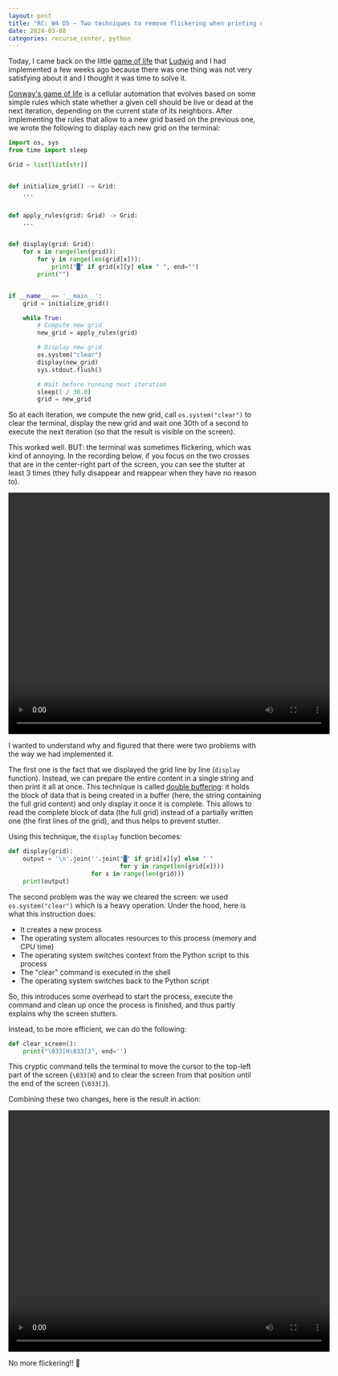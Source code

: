 ```yaml
---
layout: post
title: "RC: W4 D5 — Two techniques to remove flickering when printing on the terminal"
date: 2024-03-08
categories: recurse_center, python
---
```


Today, I came back on the little [game of life](https://github.com/MaudGautier/game-of-life-one-hour)
that [Ludwig](https://github.com/ludwigschubert) and I had implemented a few weeks ago because there was one thing was
not very satisfying about it and I thought it was time to solve it.

[Conway's game of life](https://en.wikipedia.org/wiki/Conway%27s_Game_of_Life) is a cellular automation that evolves
based on some simple rules which state whether a given cell should be live or dead at the next iteration, depending on
the current state of its neighbors.
After implementing the rules that allow to a new grid based on the previous one, we wrote the following to display each
new grid on the terminal:

```python
import os, sys
from time import sleep

Grid = list[list[str]]


def initialize_grid() -> Grid:
    ...


def apply_rules(grid: Grid) -> Grid:
    ...


def display(grid: Grid):
    for x in range(len(grid)):
        for y in range(len(grid[x])):
            print("█" if grid[x][y] else " ", end="")
        print("")


if __name__ == '__main__':
    grid = initialize_grid()

    while True:
        # Compute new grid
        new_grid = apply_rules(grid)

        # Display new grid
        os.system("clear")
        display(new_grid)
        sys.stdout.flush()

        # Wait before running next iteration
        sleep(1 / 30.0)
        grid = new_grid
```

So at each iteration, we compute the new grid, call `os.system("clear")` to clear the terminal, display the new grid and
wait one 30th of a second to execute the next iteration (so that the result is visible on the screen).

This worked well. BUT: the terminal was sometimes flickering, which was kind of annoying.
In the recording below, if you focus on the two crosses that are in the center-right part of the screen, you can see the
stutter at least 3 times (they fully disappear and reappear when they have no reason to).

<video width="640" height="480" controls>
  <source src="/assets/posts/2024-03-08-RC-W04-D5/with_flickering_final.mov" type="video/mp4">
  Your browser does not support the video tag.
</video>

I wanted to understand why and figured that there were two problems with the way we had implemented it.

The first one is the fact that we displayed the grid line by line (`display` function).
Instead, we can prepare the entire content in a single string and then print it all at once.
This technique is called [double buffering](https://en.wikipedia.org/wiki/Multiple_buffering): it holds the block of
data that is being created in a buffer (here, the string containing the full grid content) and only display it once it
is complete.
This allows to read the complete block of data (the full grid) instead of a partially written one (the first lines of
the grid), and thus helps to prevent stutter.

Using this technique, the `display` function becomes:

```python
def display(grid):
    output = '\n'.join(''.join("█" if grid[x][y] else " "
                               for y in range(len(grid[x])))
                       for x in range(len(grid)))
    print(output)
```

The second problem was the way we cleared the screen: we used `os.system("clear")` which is a heavy operation.
Under the hood, here is what this instruction does:

- It creates a new process
- The operating system allocates resources to this process (memory and CPU time)
- The operating system switches context from the Python script to this process
- The "clear" command is executed in the shell
- The operating system switches back to the Python script

So, this introduces some overhead to start the process, execute the command and clean up once the process is finished,
and thus partly explains why the screen stutters.

Instead, to be more efficient, we can do the following:

```python
def clear_screen():
    print("\033[H\033[J", end='')
```

This cryptic command tells the terminal to move the cursor to the top-left part of the screen (`\033[H`) and to clear
the screen from that position until the end of the screen (`\033[J`).

Combining these two changes, here is the result in action:

<video width="640" height="480" controls>
  <source src="/assets/posts/2024-03-08-RC-W04-D5/without_flickering_final.mov" type="video/mp4">
  Your browser does not support the video tag.
</video>


No more flickering!! 🍾

